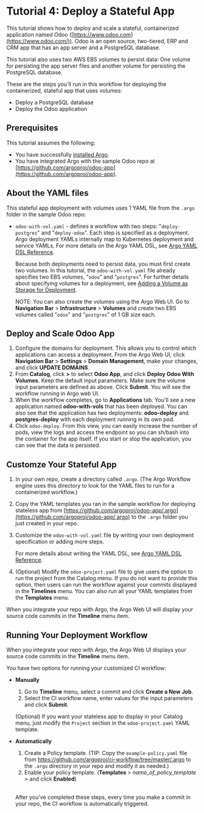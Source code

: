 # Tutorial 4: Deploy a Stateful App

This tutorial shows how to deploy and scale a stateful, containerized application named Odoo ([https://www.odoo.com](https://www.odoo.com/)). Odoo is an open source, two-tiered, ERP and CRM app that has an app server and a PostgreSQL database.

This tutorial also uses two AWS EBS volumes to persist data: One volume for persisting the app server files and another volume for persisting the PostgreSQL database.    

These are the steps you'll run in this workflow for deploying the containerized, stateful app that uses volumes:

* Deploy a PostgreSQL database
* Deploy the Odoo application

## Prerequisites
This tutorial assumes the following:

* You have successfully [installed Argo](https://argoproj.github.io/argo-site/get-started/installation).
* You have integrated Argo with the sample Odoo repo at [https://github.com/argoproj/odoo-app](https://github.com/argoproj/odoo-app).

## About the YAML files

This stateful app deployment with volumes uses 1 YAML file from the `.argo` folder in the  sample Odoo repo:

* `odoo-with-vol.yaml` - defines a workflow with two steps: "`deploy-postgres`" and "`deploy-odoo`". Each step is specified as a deployment. Argo deployment YAMLs internally map to Kubernetes deployment and service YAMLs. For more details on the Argo YAML DSL, see [Argo YAML DSL Reference](../yaml/dsl_reference_intro.md).

  Because both deployments need to persist data, you must first create two volumes. In this tutorial, the `odoo-with-vol.yaml` file already specifies two EBS volumes, "`odoo`" and "`postgres`". For further details about specifying volumes for a deployment, see [Adding a Volume as Storage for Deployment](../yaml/ex_add_volume_deployment.md).

  NOTE: You can also create the volumes using the Argo Web UI. Go to **Navigation Bar** > **Infrastructure** > **Volumes** and create two EBS volumes called "`odoo`" and "`postgres`" of 1 GB size each.

## Deploy and Scale Odoo App

1. Configure the domains for deployment. This allows you to control which applications can access a deployment. From the Argo Web UI, click **Navigation Bar** > **Settings** > **Domain Management**, make your changes, and click **UPDATE DOMAINS**.
2. From **Catalog**, click **>** to select **Odoo App**, and click **Deploy Odoo With Volumes**. Keep the default input parameters. Make sure the volume input parameters are defined as above. Click **Submit**. You will see the workflow running in Argo web UI.
3. When the workflow completes, go to **Applications** tab. You'll see a new application named **odoo-with-vols** that has been deployed.
You can also see that the application has two deployments: **odoo-deploy** and **postgres-deploy** with each deployment running in its own pod.
4.  Click `odoo-deploy`. From this view, you can easily increase the number of pods, view the logs and access the endpoint so you can sh/bash into the container for the app itself.
If you start or stop the application, you can see that the data is persisted.

## Customze Your Stateful App

1. In your own repo, create a directory called `.argo`. (The Argo Workflow engine uses this directory to look for the YAML files to run for a containerized workflow.)
1. Copy the YAML templates you ran in the sample workflow for deploying stateless app from [https://github.com/argoproj/odoo-app/,argo](https://github.com/argoproj/odoo-app/,argo) to the `.argo` folder you just created in your repo.
1. Customize the `odoo-with-vol.yaml` file by writing your own deployment specification or adding more steps.

	For more details about writing the YAML DSL, see [Argo YAML DSL Reference](./../yaml/dsl_reference_intro.md).

4.  (Optional) Modify the `odoo-project.yaml` file to give users the option to run the project from the Catalog menu. If you do not want to provide this option, then users can run the workflow against your commits displayed in the **Timelines** menu. You can also run all your YAML templates from the **Templates** menu.

When you integrate your repo with Argo, the Argo Web UI will display your source code commits in the **Timeline** menu item.

## Running Your Deployment Workflow

When you integrate your repo with Argo, the Argo Web UI displays your source code commits in the **Timeline** menu item.

You have two options for running your customized CI workflow:

 * **Manually**
	1. Go to **Timeline** menu, select a commit and click **Create a New Job**.
	1. Select the CI workflow name, enter values for the input parameters and click **Submit**.  

   (Optional)  If you want your stateless app to display in your Catalog menu, just modify the `Project` section in the `odoo-project.yaml` YAML template.


 * **Automatically**
	1. Create a Policy template. (TIP: Copy the `example-policy.yaml` file from https://github.com/argoproj/ci-workflow/tree/master/.argo to the `.argo` directory in your repo and modify it as needed.)
	1. Enable your policy template. (**Templates** > *name_of_policy_template* > and click **Enabled**)  
   <br/>

   After you've completed these steps, every time you make a commit in your repo, the CI workflow is automatically triggered.

<!-- [Tutorial 1: Create CI Workflow](../yaml/argo_tutorial_1_create_ci_workflow.md).-->
